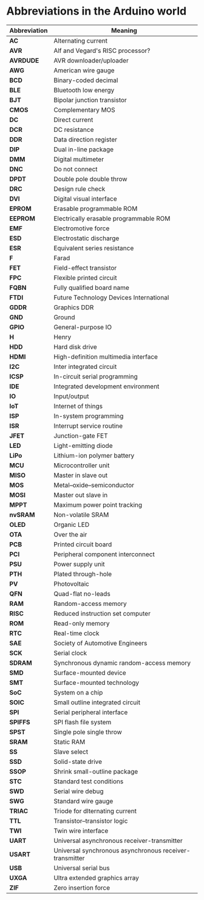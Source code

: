 # Abbreviations in the Arduino world

| Abbreviation | Meaning                                                 |
| ------------ | ------------------------------------------------------- |
| **AC**       | Alternating current                                     |
| **AVR**      | Alf and Vegard's RISC processor?                        |
| **AVRDUDE**  | AVR downloader/uploader                                 |
| **AWG**      | American wire gauge                                     |
| **BCD**      | Binary-coded decimal                                    |
| **BLE**      | Bluetooth low energy                                    |
| **BJT**      | Bipolar junction transistor                             |
| **CMOS**     | Complementary MOS                                       |
| **DC**       | Direct current                                          |
| **DCR**      | DC resistance                                           |
| **DDR**      | Data direction register                                 |
| **DIP**      | Dual in-line package                                    |
| **DMM**      | Digital multimeter                                      |
| **DNC**      | Do not connect                                          |
| **DPDT**     | Double pole double throw                                |
| **DRC**      | Design rule check                                       |
| **DVI**      | Digital visual interface                                |
| **EPROM**    | Erasable programmable ROM                               |
| **EEPROM**   | Electrically erasable programmable ROM                  |
| **EMF**      | Electromotive force                                     |
| **ESD**      | Electrostatic discharge                                 |
| **ESR**      | Equivalent series resistance                            |
| **F**        | Farad                                                   |
| **FET**      | Field-effect transistor                                 |
| **FPC**      | Flexible printed circuit                                |
| **FQBN**     | Fully qualified board name                              |
| **FTDI**     | Future Technology Devices International                 |
| **GDDR**     | Graphics DDR                                            |
| **GND**      | Ground                                                  |
| **GPIO**     | General-purpose IO                                      |
| **H**        | Henry                                                   |
| **HDD**      | Hard disk drive                                         |
| **HDMI**     | High-definition multimedia interface                    |
| **I2C**      | Inter integrated circuit                                |
| **ICSP**     | In-circuit serial programming                           |
| **IDE**      | Integrated development environment                      |
| **IO**       | Input/output                                            |
| **IoT**      | Internet of things                                      |
| **ISP**      | In-system programming                                   |
| **ISR**      | Interrupt service routine                               |
| **JFET**     | Junction-gate FET                                       |
| **LED**      | Light-emitting diode                                    |
| **LiPo**     | Lithium-ion polymer battery                             |
| **MCU**      | Microcontroller unit                                    |
| **MISO**     | Master in slave out                                     |
| **MOS**      | Metal–oxide–semiconductor                               |
| **MOSI**     | Master out slave in                                     |
| **MPPT**     | Maximum power point tracking                            |
| **nvSRAM**   | Non-volatile SRAM                                       |
| **OLED**     | Organic LED                                             |
| **OTA**      | Over the air                                            |
| **PCB**      | Printed circuit board                                   |
| **PCI**      | Peripheral component interconnect                       |
| **PSU**      | Power supply unit                                       |
| **PTH**      | Plated through-hole                                     |
| **PV**       | Photovoltaic                                            |
| **QFN**      | Quad-flat no-leads                                      |
| **RAM**      | Random-access memory                                    |
| **RISC**     | Reduced instruction set computer                        |
| **ROM**      | Read-only memory                                        |
| **RTC**      | Real-time clock                                         |
| **SAE**      | Society of Automotive Engineers                         |
| **SCK**      | Serial clock                                            |
| **SDRAM**    | Synchronous dynamic random-access memory                |
| **SMD**      | Surface-mounted device                                  |
| **SMT**      | Surface-mounted technology                              |
| **SoC**      | System on a chip                                        |
| **SOIC**     | Small outline integrated circuit                        |
| **SPI**      | Serial peripheral interface                             |
| **SPIFFS**   | SPI flash file system                                   |
| **SPST**     | Single pole single throw                                |
| **SRAM**     | Static RAM                                              |
| **SS**       | Slave select                                            |
| **SSD**      | Solid-state drive                                       |
| **SSOP**     | Shrink small-outline package                            |
| **STC**      | Standard test conditions                                |
| **SWD**      | Serial wire debug                                       |
| **SWG**      | Standard wire gauge                                     |
| **TRIAC**    | Triode for dlternating current                          |
| **TTL**      | Transistor–transistor logic                             |
| **TWI**      | Twin wire interface                                     |
| **UART**     | Universal asynchronous receiver-transmitter             |
| **USART**    | Universal synchronous asynchronous receiver-transmitter |
| **USB**      | Universal serial bus                                    |
| **UXGA**     | Ultra extended graphics array                           |
| **ZIF**      | Zero insertion force                                    |
